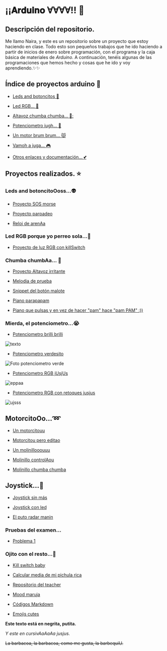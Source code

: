 # ¡¡𝐀𝐫𝐝𝐮𝐢𝐧𝐨 ∀∀∀∀!! :yellow_heart:

## Descripción del repositorio.

Me llamo Naira, y este es un repositorio sobre un proyecto que estoy haciendo en clase. Todo esto son pequeños trabajos que he ido haciendo a partir de inicios de enero sobre programación, con el programa y la caja básica de materiales de _Arduino_. A continuación, tenéis algunas de las programaciones que hemos hecho y cosas que he ido y voy aprendiendo.:sparkles::sparkles:

## Índice de proyectos arduino :hatching_chick:

* [Leds and botoncitos :yellow_heart:](https://github.com/chechiliaa/arduino#leds-and-botoncitooossalien)

* [Led RGB... :purple_heart:](https://github.com/chechiliaa/arduino#led-rgb-porque-yo-perreo-solapurple_heart)

* [Altavoz chumba chumba... :musical_note::](https://github.com/chechiliaa/arduino#chumba-chumbaa-musical_note)

* [Potenciometro iugh... :blue_heart:](https://github.com/chechiliaa/arduino#mierda-el-potenciometrosob)

* [Un motor brum brum...  :pouting_cat:](https://github.com/chechiliaa/arduino#motorcitoooloop)

* [Vamoh a juga...  :video_game:](https://github.com/chechiliaa/arduino#joystickcamel)

* [Otros enlaces y documentación... :two_hearts:](https://github.com/chechiliaa/arduino#ojito-con-el-resto)

## Proyectos realizados. :star:

### Leds and botoncitoOoss...:alien:

* [Proyecto SOS morse](https://github.com/chechiliaa/arduino/blob/main/Blink_SOS_morse.ino)

* [Proyecto parpadeo](https://github.com/chechiliaa/arduino/blob/main/parpadeo.ino)

* [Reloj de arenAa](https://github.com/chechiliaa/arduino/blob/main/reloj%20de%20arena)

### Led RGB porque yo perreo sola...:purple_heart:

* [Proyecto de luz RGB con killSwitch](https://github.com/chechiliaa/arduino/blob/main/triple_luz_naira.ino)

### Chumba chumbAa... :musical_note:

* [Proyecto Altavoz irritante](https://github.com/chechiliaa/arduino/blob/main/altavoz.ino)

* [Melodia de prueba](https://github.com/chechiliaa/arduino/blob/main/altavoz_melodia_prueba.ino)

* [Snippet del botón malote](https://github.com/chechiliaa/arduino/blob/main/snippet_kill_switch.cpp)

* [Piano parapapam](https://github.com/chechiliaa/arduino/blob/main/pianOo)

* [Piano que pulsas y en vez de hacer "pam" hace "pam PAM" :))](https://github.com/chechiliaa/arduino/blob/main/piano%20pero%20hace%20chan%20chan%20dos%20veces)

### Mierda, el potenciometro...:sob:

* [Potenciometro brilli brilli](https://github.com/chechiliaa/arduino/blob/main/potenciometro%20brillibrilli)

![texto](https://github.com/chechiliaa/arduino/blob/main/PicsArt_02-08-12.30.39.jpg)

* [Potenciometro verdesito](https://github.com/chechiliaa/arduino/blob/main/Potenciometro%20verde.ino)

![Foto potenciometro verde](https://github.com/chechiliaa/arduino/blob/main/PicsArt_02-11-12.14.34.jpg)

+ [Potenciometro RGB jUsjUs](https://github.com/chechiliaa/arduino/blob/main/Potenciometro%20RGB.ino)

![eppaa](https://github.com/chechiliaa/arduino/blob/main/PicsArt_02-11-01.07.08.jpg)

* [Potenciometro RGB con retoques jusjus](https://github.com/chechiliaa/arduino/blob/main/Potenciometro%20RGB%20Modificado)

![ujsss](https://github.com/chechiliaa/arduino/blob/main/PicsArt_02-11-01.36.11.jpg)

## MotorcitoOo...:loop:

* [Un motorcitouu](https://github.com/chechiliaa/arduino/blob/main/el%20motorcito)

* [Motorcitou pero editao](https://github.com/chechiliaa/arduino/blob/main/MOTORCILLO%20EDITED)

* [Un molinillooouuu](https://github.com/chechiliaa/arduino/blob/main/molinillo)

* [Molinillo controlAou](https://github.com/chechiliaa/arduino/blob/main/molinillo%20controlao)

* [Molinillo chumba chumba](https://github.com/chechiliaa/arduino/blob/main/molinillo%20melodicoOo)

## Joystick...:camel:

* [Joystick sin más](https://github.com/chechiliaa/arduino/blob/main/joistic)

* [Joystick con led](https://github.com/chechiliaa/arduino/blob/main/joystik%20variaci%C3%B3n%20led)

* [El puto radar manin](https://github.com/chechiliaa/arduino/blob/main/radar)

### Pruebas del examen...

* [Problema 1](https://github.com/chechiliaa/arduino/blob/main/problema%201)

### Ojito con el resto...👀

* [Kill switch baby](https://github.com/chechiliaa/arduino/blob/main/snippet_kill_switch.cpp)

* [Calcular media de mi pichula rica](https://github.com/chechiliaa/arduino/blob/main/media%20de%20las%20notas)

* [Repositorio del teacher](https://github.com/d-prieto/arduinoCourse#curso-de-arduino)

* [Mood maruja](https://github.com/d-prieto/arduinoCourse#repositorios-de-alumnos)

* [Códigos Markdown](https://guides.github.com/pdfs/markdown-cheatsheet-online.pdf)

* [Emojis cutes](https://www.webfx.com/tools/emoji-cheat-sheet/)

<b>Este texto está en negrita, putita.</b>

<i>Y este en cursivAaAaAa jusjus.</i>

<del>La barbacoa, la barbacoa, como me gusta, la barbequiU.</del>
